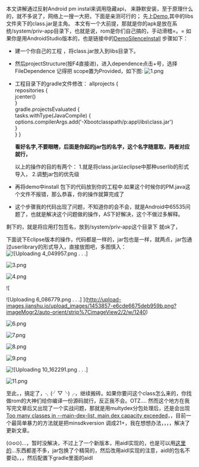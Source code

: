 本文讲解通过反射Android pm  instal来调用隐藏api， 来静默安装，至于原理什么的，就不多说了，网络上一搜一大把，下面是亲测可行的；
先上[Demo](https://github.com/messnoTrace/SlienceInstall),其中的libs文件夹下的class.jar是主角。
本文有一个大前提，那就是你的apk是放在系统/system/priv-app目录下，也就是说，rom是你们自己搞的，手动滑稽=。= 
如果你是用AndroidStudio版本的，也是链接中的[DemoSilenceInstall](https://github.com/messnoTrace/SlienceInstall/tree/master/DemoSilenceInstall)
步骤如下：
 * 建一个你自己的工程 ，将class.jar放入到libs目录下。
 * 然后projectStructure(按F4直接进)，进入dependence点击+号，选择FileDependence 记得把 scope置为Provided，如下图:
![1.png](http://upload-images.jianshu.io/upload_images/1453857-d74f2be33a1b022c.png?imageMogr2/auto-orient/strip%7CimageView2/2/w/1240)

* 工程目录下的gradle文件修改：
              allprojects {  
                repositories {      
                          jcenter()   
                       }  
                          gradle.projectsEvaluated {             
                                   tasks.withType(JavaCompile) {     
                                                 options.compilerArgs.add('-Xbootclasspath/p:app\\libs\\class.jar')                  
                                }  
                               }
                          }

     **看好名字,不要眼瞎，后面是你起的jar包的名字，这个名字随意取，两者对应就行，**

    以上的操作的目的有两个：
      1.就是将class.jar以eclipse中那种userlib的形式导入，
      2.调整jar包的优先级
* 再将demo中install 包下的代码放到你的工程中.如果这个时候你的PM.java这个文件不报错，那么恭喜，你的操作就算完成了
* 这个步骤我的代码出现了问题，不知道你的会不会，就是Android中65535问题了，也就是解决这个问题做的操作，AS下好解决，这个不做过多解释。


剩下的，就是将应用打包签名，放到/system/priv-app这个目录下 就ok了，

下面说下Eclipse版本的操作，代码都是一样的，jar包也是一样，就两点，jar包通过userlibrary的形式导入，直接放图吧，多图慎入：
![
![Uploading 4_049957.png . . .]
](http://upload-images.jianshu.io/upload_images/1453857-e9e8d436fbd4ddde.png?imageMogr2/auto-orient/strip%7CimageView2/2/w/1240)

![3.png](http://upload-images.jianshu.io/upload_images/1453857-d5b134f0db69b9a8.png?imageMogr2/auto-orient/strip%7CimageView2/2/w/1240)

![4.png](http://upload-images.jianshu.io/upload_images/1453857-cecd54290fd90360.png?imageMogr2/auto-orient/strip%7CimageView2/2/w/1240)


![

![Uploading 6_086779.png . . .]
](http://upload-images.jianshu.io/upload_images/1453857-e6cde6675deb959b.png?imageMogr2/auto-orient/strip%7CimageView2/2/w/1240)


![6.png](http://upload-images.jianshu.io/upload_images/1453857-16490fdfd7ab0de6.png?imageMogr2/auto-orient/strip%7CimageView2/2/w/1240)






![7.png](http://upload-images.jianshu.io/upload_images/1453857-73ac54c47095b33b.png?imageMogr2/auto-orient/strip%7CimageView2/2/w/1240)



![8.png](http://upload-images.jianshu.io/upload_images/1453857-c524e6d1cb374503.png?imageMogr2/auto-orient/strip%7CimageView2/2/w/1240)


![9.png](http://upload-images.jianshu.io/upload_images/1453857-c57017127dc439c4.png?imageMogr2/auto-orient/strip%7CimageView2/2/w/1240)



![
![Uploading 10_162291.png . . .]
](http://upload-images.jianshu.io/upload_images/1453857-d0b9e66477c90d60.png?imageMogr2/auto-orient/strip%7CimageView2/2/w/1240)


![11.png](http://upload-images.jianshu.io/upload_images/1453857-8fd7af66b59e3784.png?imageMogr2/auto-orient/strip%7CimageView2/2/w/1240)















至此，，搞定了，╮(╯▽╰)╭，继续搬砖。如果你要问这个class怎么来的，你找做rom的大神们给你编译一份源码就行，反正我不会。OTZ.... 然而这个地方在我写完文章后又出现了一个实战问题，那就是用multydex分包处理后，还是会出现 [Too many classes in --main-dex-list, main dex capacity exceeded](http://stackoverflow.com/questions/32721083/too-many-classes-in-main-dex-list-main-dex-capacity-exceeded)，，目前一个最简单暴力的方法就是把minsdkversion 调成21+，我在想想办法，，，，解决了更新文章。


(⊙o⊙)…，暂时没解决，不过上了一个新版本，用aidl实现的，也是可以用[这里的](https://github.com/messnoTrace/SlienceInstall/tree/master/MyApplication)...东西都差不多，jar包换了个精简的，然后改用aidl实现的注意，aidl的包名不要动，，，然后配置下gradle里面的aidl